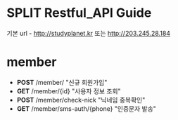 # SPLIT Restful_API Guide

기본 url - http://studyplanet.kr 또는 http://203.245.28.184
# member

- **POST** /member/ "신규 회원가입"
- **GET** /member/{id} "사용자 정보 조회"
- **POST** /member/check-nick "닉네임 중복확인"
- **GET** /member/sms-auth/{phone} "인증문자 발송"

